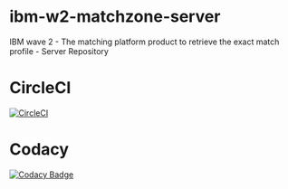 # ibm-w2-matchzone-server
IBM wave 2 - The matching platform product to retrieve the exact match profile - Server Repository

# CircleCI

[![CircleCI](https://circleci.com/gh/stackroute-immersive/ibm-w2-buzzup-server/tree/v1.0.0.svg?style=svg)](https://circleci.com/gh/stackroute-immersive/ibm-w2-buzzup-server/tree/v1.0.0)

# Codacy

[![Codacy Badge](https://api.codacy.com/project/badge/Grade/85f169754d7048c9a5a6fbefd7ac74ef)](https://www.codacy.com/app/abdulrahemansyed/ibm-w2-matchzone-server?utm_source=github.com&amp;utm_medium=referral&amp;utm_content=stackroute-immersive/ibm-w2-matchzone-server&amp;utm_campaign=Badge_Grade)
